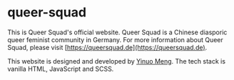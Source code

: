# queer-squad
This is Queer Squad's official website. 
Queer Squad is a Chinese diasporic queer feminist community in Germany.
For more information about Queer Squad, please visit [https://queersquad.de](https://queersquad.de).

This website is designed and developed by [Yinuo Meng](https://github.com/Yinuo-M). 
The tech stack is vanilla HTML, JavaScript and SCSS.
